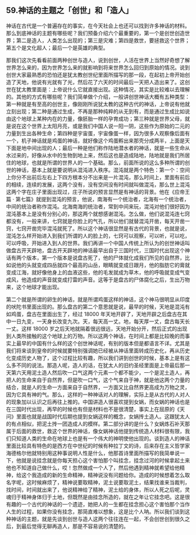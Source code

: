 ## 59.神话的主题之「创世」和「造人」
神话在古代是一个普遍存在的事实，在今天社会上也还可以找到许多神话的材料。那么到底神话的主题有哪些呢？我们预备介绍六个最重要的，第一个是创世创造世界；第二是造人，人类怎么出现的；第三是灾难；第四是救世，要拯救这个世界；第五个是文化超人；最后一个是英雄的典型。


那我们这次先看看前面两种创世与造人，说到创世，人活在世界上当然好奇想了解世界怎么来的，因为世界怎么来的就影响到将来世界怎么回归到原始的情况。说到创世大家最熟悉的恐怕还是犹太教创世纪里面所描写的那一段，在起初上帝开始创造了天地，他说有光就有了光，然后花了六天的时间最后一天把人造出来了。这创世在犹太教里面是：上帝说什么它就直接出现。这种情况，其实是比较难以去理解的。其他的方式有哪些呢？我们简单做个介绍，一般讲创世神话大概有五种类型：第一种就是有至高的创世主，像刚刚所说犹太教的这种古代的神话，上帝说有他就立刻出现；第二种是通过生成，不再是那种纯粹的从无到有，而是通过生成比如说由这个地球上某种内在的力量，像胚胎一样的孕育成功；第三种就是世界父母，就是说在这个世界上太阳月亮，或是我们中国人说一阳一阴，这些作为原始的二元的力量到生出各种生命；第四种是宇宙蛋，宇宙像蛋一样，因为很多人观察像后面有一个，机子神话就是鸡蛋的神话，就好像这个鸡蛋孵出来那壳分成两半，上面是天下面是地中间出现的人；最后一种是他们称作陆地潜水者的神话，就是一些生命从水过来的，好像从水中的生物到地上来，然后这也是造成陆地，陆地就是我们所居住的地球，也就是所谓的世界人的一个基础。那么，前面所说的这么多种所谓的创世的神话，基本上就是要说明从混沌进入秩序。混沌就是两个特色：第一个：空间上你分不出前后左右上下四方根本分不出来是一片混沌，那么时间上，里面有前后的相续，连续的发展，这两个没有，没有空间没有时间就叫做混沌，那么世上混沌这两个字在庄子里面出现过，庄子所说的预言显然是有神话的背景。他在《应帝王篇 · 第七篇》就提到混沌的预言，他说，南海有一个统治者，北海有一个统治者，中间的统治者称作混沌。北海南海的统治者，常到中间来玩，混沌对他们很好因为混沌基本上是没有分别心的，那这两个就想感谢混沌。怎么做，他们说混沌连七窍都没有，一般来讲，七窍就是你脸上的气孔，所以他们就替混沌开凿，每天开凿一窍，七窍开凿完毕混沌就死了。所以这个神话很显然是有古代的背景，也就是说，混沌怎么样开始进入到我们所谓的人的脸上的，七窍可以观察，可以听，可以吃，可以呼吸，开始进入到人的世界。我们再讲一个中国人传统上所认为的创世神话叫做盘古开天辟地，盘古开天辟地的神话最早出自于三国时代，三国时代出现这个神话有两个版本，第一个版本是说盘古死了，他的尸体就化成我们所见的自然界，比如说他的头就变成四岳就四个最高的山岳，眼睛就变成日跟月，他的脂肪它的膏就变成江海，就好像他身上的血液这些，他的毛发就成为草木，他的呼吸就变成气变成风，他造成的声音就变成打雷的声音。这等于是盘古的尸体腐化之后，生出万物来，这个地球才能出现。


第二个就是所谓的卵生的神话，就是所谓鸡蛋这样的神话，这个神马很明显从印度的吠陀书里面出现的。那么盘古的第二个意思就是说，最早的时候，天地是混沌有如鸡蛋，盘古在里面出生了，经过 18000 年天地开辟了，天地开辟之后盘古在其中一日九变，一天身长改变九次。天，每天高一丈。地，每天厚一丈，盘古每天长一丈。这样 18000 岁之后天地就隔着很远很远，天地开始分开，然后正式的出现到人类所接触的这个地球上的万物。所以这两个神话，在时间上都是比较晚的而事实上最早的中国有什么样的这个创世神话呢，有别的版本但是都语言不详。尤其是我们将来谈到皇帝的时候就要特别强调她已经被从神话里面转成历史化，再从历史化变成历史人物了，这个过程比较有趣，所以我们讲到创世的时候，基本上是有这么多不同的说法。那造人呢，造人的话，在犹太人的旧约圣经里面是上帝最后那一天第六天用泥土造人然后吹一口气这两个元素一个都不能少，一个是泥土造人，再把人的生命来自于自然界，但是吹一口气，这个气来自于神，就是他这两个力量的结合，就是人的生命一方面来自于自然界，一方面又比自然界更高成为万物之灵，因为它具有神的气。那么，这样的一种神话对人的理解，实际上是从古代的人对人的现象加以认识之后再往上推的。中国讲造人很喜欢提到女娲，而女娲的神话也是在三国时代出现，再早的时候也有但是材料也不是很清楚，事实上在屈原的《天问》里面也就是战国时代后期也提到女娲这样的概念，女娲抟土造人。这跟犹太人的有点相似，把泥土抟一团造成人的模样。第二部分讲的是什么？女娲炼石补天那属于后面的救世，救这个世界的神话，像女娲神话他提到传统造人材料很有限，我们只知道人类的生命在地球上也是有一个伟大的神明使他出现的。谈到造人的神话里面比较具有特色的是西方在中世纪的时候有种拉丁文的诗，后来存在主义哲学家海德格尔他就特别用这种事说明人性是什么，他那首诗里面所描写的我简单说一下，他就是说挂念就是你每天担心这个害怕那个叫挂念，挂念过河的时候拿起土来他也不知道自己做什么，哎！忽然做成一个人了，然后他遇到精神就希望给他精神，给这个我造成的新的生命精神，精神说没有问题给你。造成的时候想着怎么取名字呢，这时候麻烦了，精神说要取精神，泥土说要取泥土，结果找谁来当裁判，找时间，时间就出来了，他说精神给了精神，泥土给的身体，所以人死之后呢，灵魂归于精神身体归于土地，但既然是由挂念所造的，就在之年让它挂念吧。这是很有趣的一个古代的神话的一个遗迹，她把人的一生都在挂念担心这个害怕那个当作人生的过程，如果你没有挂念，那简直难以想象，这是比个人呐。所以我们谈到这种神话的主题，就是先谈到创世与造人这两个往往连在一起，不会创世创到很久之后，到最后觉得无聊再造人，那是不容易说的清楚的。

